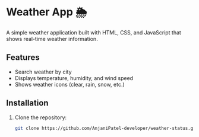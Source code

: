 # Weather App 🌦️

A simple weather application built with HTML, CSS, and JavaScript that shows real-time weather information.

## Features
- Search weather by city
- Displays temperature, humidity, and wind speed
- Shows weather icons (clear, rain, snow, etc.)

## Installation
1. Clone the repository:
   ```bash
   git clone https://github.com/AnjaniPatel-developer/weather-status.git
